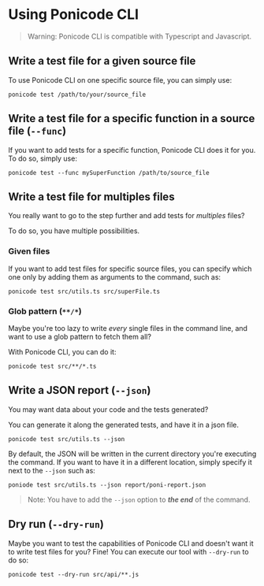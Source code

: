 # Using Ponicode CLI

> Warning:
> Ponicode CLI is compatible with Typescript and Javascript.

## Write a test file for a given source file

To use Ponicode CLI on one specific source file, you can simply use:
```
ponicode test /path/to/your/source_file
```

## Write a test file for a specific function in a source file (`--func`)

If you want to add tests for a specific function, Ponicode CLI does it for you.
To do so, simply use: 
```
ponicode test --func mySuperFunction /path/to/source_file
```

## Write a test file for multiples files

You really want to go to the step further and add tests for _multiples_ files?

To do so, you have multiple possibilities.

### Given files

If you want to add test files for specific source files, you can specify which one only by adding them as arguments to the command, such as:
```
ponicode test src/utils.ts src/superFile.ts
```

### Glob pattern (`**/*`)

Maybe you're too lazy to write _every_ single files in the command line, and want to use a glob pattern to fetch them all? 

With Ponicode CLI, you can do it:
```
ponicode test src/**/*.ts
```

## Write a JSON report (`--json`)

You may want data about your code and the tests generated?

You can generate it along the generated tests, and have it in a json file.
```
ponicode test src/utils.ts --json
```

By default, the JSON will be written in the current directory you're executing the command.
If you want to have it in a different location, simply specify it next to the `--json` such as:
```
poniode test src/utils.ts --json report/poni-report.json
```

> Note: You have to add the `--json` option to **_the end_** of the command.

## Dry run (`--dry-run`)

Maybe you want to test the capabilities of Ponicode CLI and doesn't want it to write test files for you? Fine!
You can execute our tool with `--dry-run` to do so: 
```
ponicode test --dry-run src/api/**.js 
```


